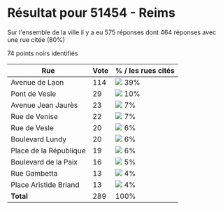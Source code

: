 # Résultat pour 51454 - Reims

Sur l'ensemble de la ville il y a eu 575 réponses dont 464 réponses avec une rue citée (80%)

74 points noirs identifiés

| Rue | Vote | % / les rues cités|
|-----|------|-------------------|
| Avenue de Laon | 114 | <img src="../../img/bar_39.gif" />&nbsp;39%|
| Pont de Vesle | 29 | <img src="../../img/bar_10.gif" />&nbsp;10%|
| Avenue Jean Jaurès | 23 | <img src="../../img/bar_7.gif" />&nbsp;7%|
| Rue de Venise | 22 | <img src="../../img/bar_7.gif" />&nbsp;7%|
| Rue de Vesle | 20 | <img src="../../img/bar_6.gif" />&nbsp;6%|
| Boulevard Lundy | 20 | <img src="../../img/bar_6.gif" />&nbsp;6%|
| Place de la République | 19 | <img src="../../img/bar_6.gif" />&nbsp;6%|
| Boulevard de la Paix | 16 | <img src="../../img/bar_5.gif" />&nbsp;5%|
| Rue Gambetta | 13 | <img src="../../img/bar_4.gif" />&nbsp;4%|
| Place Aristide Briand | 13 | <img src="../../img/bar_4.gif" />&nbsp;4%|
| **Total** | 289 | 100%|
